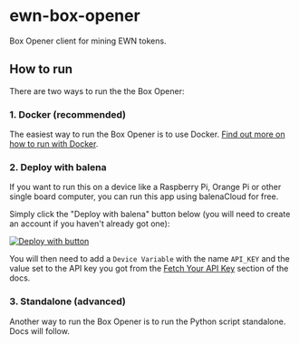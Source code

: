 # ewn-box-opener

Box Opener client for mining EWN tokens.

## How to run

There are two ways to run the the Box Opener:

### 1. Docker (recommended)

The easiest way to run the Box Opener is to use Docker. [Find out more on how to run with Docker](https://docs.erwin.lol/docs/box-openers/box-opener-node).

### 2. Deploy with balena

If you want to run this on a device like a Raspberry Pi, Orange Pi or other single board computer, you can run this app using balenaCloud for free.

Simply click the "Deploy with balena" button below (you will need to create an account if you haven't already got one):

[![Deploy with button](https://www.balena.io/deploy.svg)](https://dashboard.balena-cloud.com/deploy?repoUrl=https://github.com/Erwin-Schrodinger-Token/ewn-box-opener&defaultDeviceType=raspberrypi4-64)

You will then need to add a `Device Variable` with the name `API_KEY` and the value set to the API key you got from the [Fetch Your API Key](https://docs.erwin.lol/docs/box-openers/box-opener-node/#fetch-your-api-key) section of the docs.

### 3. Standalone (advanced)

Another way to run the Box Opener is to run the Python script standalone. Docs will follow.
